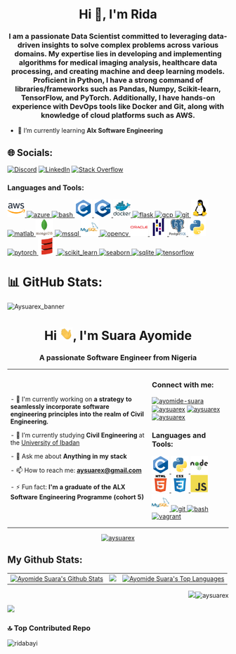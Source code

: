 <h1 align="center">Hi 👋, I'm Rida</h1>
<h3 align="center">I am a passionate Data Scientist committed to leveraging data-driven insights to solve complex problems across various domains. My expertise lies in developing and implementing algorithms for medical imaging analysis, healthcare data processing, and creating machine and deep learning models. Proficient in Python, I have a strong command of libraries/frameworks such as Pandas, Numpy, Scikit-learn, TensorFlow, and PyTorch. Additionally, I have hands-on experience with DevOps tools like Docker and Git, along with knowledge of cloud platforms such as AWS.</h3>

- 🌱 I’m currently learning **Alx Software Engineering**

## 🌐 Socials:
[![Discord](https://img.shields.io/badge/Discord-%237289DA.svg?logo=discord&logoColor=white)](https://discord.gg/rida3339) [![LinkedIn](https://img.shields.io/badge/LinkedIn-%230077B5.svg?logo=linkedin&logoColor=white)](https://linkedin.com/in/ridabayi) [![Stack Overflow](https://img.shields.io/badge/-Stackoverflow-FE7A16?logo=stack-overflow&logoColor=white)](https://stackoverflow.com/users/rida-bayi) 

<h3 align="left">Languages and Tools:</h3>
<p align="left"> <a href="https://aws.amazon.com" target="_blank" rel="noreferrer"> <img src="https://raw.githubusercontent.com/devicons/devicon/master/icons/amazonwebservices/amazonwebservices-original-wordmark.svg" alt="aws" width="40" height="40"/> </a> <a href="https://azure.microsoft.com/en-in/" target="_blank" rel="noreferrer"> <img src="https://www.vectorlogo.zone/logos/microsoft_azure/microsoft_azure-icon.svg" alt="azure" width="40" height="40"/> </a> <a href="https://www.gnu.org/software/bash/" target="_blank" rel="noreferrer"> <img src="https://www.vectorlogo.zone/logos/gnu_bash/gnu_bash-icon.svg" alt="bash" width="40" height="40"/> </a> <a href="https://www.cprogramming.com/" target="_blank" rel="noreferrer"> <img src="https://raw.githubusercontent.com/devicons/devicon/master/icons/c/c-original.svg" alt="c" width="40" height="40"/> </a> <a href="https://www.w3schools.com/cpp/" target="_blank" rel="noreferrer"> <img src="https://raw.githubusercontent.com/devicons/devicon/master/icons/cplusplus/cplusplus-original.svg" alt="cplusplus" width="40" height="40"/> </a> <a href="https://www.docker.com/" target="_blank" rel="noreferrer"> <img src="https://raw.githubusercontent.com/devicons/devicon/master/icons/docker/docker-original-wordmark.svg" alt="docker" width="40" height="40"/> </a> <a href="https://flask.palletsprojects.com/" target="_blank" rel="noreferrer"> <img src="https://www.vectorlogo.zone/logos/pocoo_flask/pocoo_flask-icon.svg" alt="flask" width="40" height="40"/> </a> <a href="https://cloud.google.com" target="_blank" rel="noreferrer"> <img src="https://www.vectorlogo.zone/logos/google_cloud/google_cloud-icon.svg" alt="gcp" width="40" height="40"/> </a> <a href="https://git-scm.com/" target="_blank" rel="noreferrer"> <img src="https://www.vectorlogo.zone/logos/git-scm/git-scm-icon.svg" alt="git" width="40" height="40"/> </a> <a href="https://www.linux.org/" target="_blank" rel="noreferrer"> <img src="https://raw.githubusercontent.com/devicons/devicon/master/icons/linux/linux-original.svg" alt="linux" width="40" height="40"/> </a> <a href="https://www.mathworks.com/" target="_blank" rel="noreferrer"> <img src="https://upload.wikimedia.org/wikipedia/commons/2/21/Matlab_Logo.png" alt="matlab" width="40" height="40"/> </a> <a href="https://www.mongodb.com/" target="_blank" rel="noreferrer"> <img src="https://raw.githubusercontent.com/devicons/devicon/master/icons/mongodb/mongodb-original-wordmark.svg" alt="mongodb" width="40" height="40"/> </a> <a href="https://www.microsoft.com/en-us/sql-server" target="_blank" rel="noreferrer"> <img src="https://www.svgrepo.com/show/303229/microsoft-sql-server-logo.svg" alt="mssql" width="40" height="40"/> </a> <a href="https://www.mysql.com/" target="_blank" rel="noreferrer"> <img src="https://raw.githubusercontent.com/devicons/devicon/master/icons/mysql/mysql-original-wordmark.svg" alt="mysql" width="40" height="40"/> </a> <a href="https://opencv.org/" target="_blank" rel="noreferrer"> <img src="https://www.vectorlogo.zone/logos/opencv/opencv-icon.svg" alt="opencv" width="40" height="40"/> </a> <a href="https://www.oracle.com/" target="_blank" rel="noreferrer"> <img src="https://raw.githubusercontent.com/devicons/devicon/master/icons/oracle/oracle-original.svg" alt="oracle" width="40" height="40"/> </a> <a href="https://pandas.pydata.org/" target="_blank" rel="noreferrer"> <img src="https://raw.githubusercontent.com/devicons/devicon/2ae2a900d2f041da66e950e4d48052658d850630/icons/pandas/pandas-original.svg" alt="pandas" width="40" height="40"/> </a> <a href="https://www.postgresql.org" target="_blank" rel="noreferrer"> <img src="https://raw.githubusercontent.com/devicons/devicon/master/icons/postgresql/postgresql-original-wordmark.svg" alt="postgresql" width="40" height="40"/> </a> <a href="https://www.python.org" target="_blank" rel="noreferrer"> <img src="https://raw.githubusercontent.com/devicons/devicon/master/icons/python/python-original.svg" alt="python" width="40" height="40"/> </a> <a href="https://pytorch.org/" target="_blank" rel="noreferrer"> <img src="https://www.vectorlogo.zone/logos/pytorch/pytorch-icon.svg" alt="pytorch" width="40" height="40"/> </a> <a href="https://www.scala-lang.org" target="_blank" rel="noreferrer"> <img src="https://raw.githubusercontent.com/devicons/devicon/master/icons/scala/scala-original.svg" alt="scala" width="40" height="40"/> </a> <a href="https://scikit-learn.org/" target="_blank" rel="noreferrer"> <img src="https://upload.wikimedia.org/wikipedia/commons/0/05/Scikit_learn_logo_small.svg" alt="scikit_learn" width="40" height="40"/> </a> <a href="https://seaborn.pydata.org/" target="_blank" rel="noreferrer"> <img src="https://seaborn.pydata.org/_images/logo-mark-lightbg.svg" alt="seaborn" width="40" height="40"/> </a> <a href="https://www.sqlite.org/" target="_blank" rel="noreferrer"> <img src="https://www.vectorlogo.zone/logos/sqlite/sqlite-icon.svg" alt="sqlite" width="40" height="40"/> </a> <a href="https://www.tensorflow.org" target="_blank" rel="noreferrer"> <img src="https://www.vectorlogo.zone/logos/tensorflow/tensorflow-icon.svg" alt="tensorflow" width="40" height="40"/> </a> </p>

# 📊 GitHub Stats:
<!--![MasterHead](https://blog.bit.ai/wp-content/uploads/2018/09/How-to-Embed-GitHub-Gists-in-Your-Documents-Blog-Banner.png)-->
![Aysuarex_banner](https://user-images.githubusercontent.com/99369085/189547193-992ed153-38b7-4814-8cba-4054cdb382ea.png)
<h1 align="center">Hi <img src="https://github.com/aysuarex/aysuarex/blob/main/wave.gif" width="30px">, I'm Suara Ayomide</h1>
<h3 align="center">A passionate Software Engineer from Nigeria</h3>
<!--<img align= "right" alt="Coding" width="375" src="https://cdn.dribbble.com/users/1162077/screenshots/3848914/media/320984a9ca58b3c73274c9259ecf6de8.gif">-->

<table>
  <tr>
    <td>
      <p>- 🔭 I'm currently working on <b>a strategy to seamlessly incorporate software engineering principles into the realm of Civil Engineering.</b></p>
      <p>- 🌱 I’m currently studying <b>Civil Engineering</b> at the <a href=https://www.ui.edu.ng/ target="_blank">University of Ibadan</a></p>
      <p>- 💬 Ask me about <b>Anything in my stack</b></p>
      <p>- 📫 How to reach me: <b><a href=mailto:aysuarex@gmail.com alt=email target="_blank">aysuarex@gmail.com</a></b></p>
      <p>- ⚡ Fun fact: <b>I'm a graduate of the ALX Software Engineering Programme (cohort 5)</b></p>
    </td>
    <td>
      <h3 align="left">Connect with me:</h3>
      <p align="left">
      <a href="https://linkedin.com/in/ayomide-suara" target="blank"><img align="center" src="https://raw.githubusercontent.com/rahuldkjain/github-profile-readme-generator/master/src/images/icons/Social/linked-in-alt.svg" alt="ayomide-suara" height="30" width="40" /></a>
      <a href="https://twitter.com/aysuarex" target="blank"><img align="center" src="https://raw.githubusercontent.com/rahuldkjain/github-profile-readme-generator/master/src/images/icons/Social/twitter.svg" alt="aysuarex" height="30" width="40" /></a>
      <a href="https://fb.com/aysuarex" target="blank"><img align="center" src="https://raw.githubusercontent.com/rahuldkjain/github-profile-readme-generator/master/src/images/icons/Social/facebook.svg" alt="aysuarex" height="30" width="40" /></a>
      <a href="https://instagram.com/aysuarex" target="blank"><img align="center" src="https://raw.githubusercontent.com/rahuldkjain/github-profile-readme-generator/master/src/images/icons/Social/instagram.svg" alt="aysuarex" height="30" width="40" /></a>
      </p>
      <h3 align="left">Languages and Tools:</h3>
      <p align="left"> 
      <a href="https://www.cprogramming.com/" target="_blank" rel="noreferrer"> <img src="https://raw.githubusercontent.com/devicons/devicon/master/icons/c/c-original.svg" alt="c" width="40" height="40"/> </a>
      <a href="https://www.python.org" target="_blank" rel="noreferrer"> <img src="https://raw.githubusercontent.com/devicons/devicon/master/icons/python/python-original.svg" alt="python" width="40" height="40"/> </a> 
      <a href="https://nodejs.org" target="_blank" rel="noreferrer"> <img src="https://raw.githubusercontent.com/devicons/devicon/master/icons/nodejs/nodejs-original-wordmark.svg" alt="nodejs" width="40" height="40"/> </a> 
      <a href="https://www.w3.org/html/" target="_blank" rel="noreferrer"> <img src="https://raw.githubusercontent.com/devicons/devicon/master/icons/html5/html5-original-wordmark.svg" alt="html5" width="40" height="40"/> </a> 
      <a href="https://www.w3schools.com/css/" target="_blank" rel="noreferrer"> <img src="https://raw.githubusercontent.com/devicons/devicon/master/icons/css3/css3-original-wordmark.svg" alt="css3" width="40" height="40"/> </a> 
      <a href="https://developer.mozilla.org/en-US/docs/Web/JavaScript" target="_blank" rel="noreferrer"> <img src="https://raw.githubusercontent.com/devicons/devicon/master/icons/javascript/javascript-original.svg" alt="javascript" width="40" height="40"/> </a> 
      <a href="https://www.mysql.com/" target="_blank" rel="noreferrer"> <img src="https://raw.githubusercontent.com/devicons/devicon/master/icons/mysql/mysql-original-wordmark.svg" alt="mysql" width="40" height="40"/> </a> 
      <a href="https://git-scm.com/" target="_blank" rel="noreferrer"> <img src="https://www.vectorlogo.zone/logos/git-scm/git-scm-icon.svg" alt="git" width="40" height="40"/> </a>
      <a href="https://www.gnu.org/software/bash/" target="_blank" rel="noreferrer"> <img src="https://www.vectorlogo.zone/logos/gnu_bash/gnu_bash-icon.svg" alt="bash" width="40" height="40"/> </a>  
      <a href="https://www.vagrantup.com/" target="_blank" rel="noreferrer"> <img src="https://www.vectorlogo.zone/logos/vagrantup/vagrantup-icon.svg" alt="vagrant" width="40" height="40"/> </a> 
      </p>    
    </td>
  </tr>
</table>

<p align="center"> <a href="https://twitter.com/aysuarex" target="_blank"><img src="https://img.shields.io/twitter/follow/aysuarex?logo=twitter&style=for-the-badge" alt="aysuarex" /></a> </p>

## My Github Stats:

<table>
  <tr>
    <td>
       <a href="https://github.com/Aysuarex"><img alt="Ayomide Suara's Github Stats" src="https://github-readme-stats.vercel.app/api?username=Aysuarex&show_icons=true&count_private=true&theme=react&hide_border=true&bg_color=1d2a3a" /></a>
    </td>
    <td>
       <a href="http://www.github.com/Aysuarex"><img src="https://github-readme-streak-stats.herokuapp.com/?user=Aysuarex&stroke=ffffff&background=1d2a3a&ring=5BCDEC&fire=5BCDEC&currStreakNum=ffffff&currStreakLabel=5BCDEC&sideNums=ffffff&sideLabels=ffffff&dates=ffffff&hide_border=true" /></a>
    </td>
    <td>
      <a href="https://github.com/Aysuarex"><img alt="Ayomide Suara's Top Languages" src="https://github-readme-stats.vercel.app/api/top-langs/?username=Aysuarex&langs_count=6&count_private=true&layout=compact&theme=react&hide_border=true&bg_color=1d2a3a"/></a>
    </td>
  </tr>
</table>

<!-- ![GitHub Activity Graph](https://activity-graph.herokuapp.com/graph?username=Aysuarex&bg_color=1d2a3a&color=5BCDEC&line=5BCDEC&point=FFFFFF&hide_border=true) -->

<p align="right"> <img src="https://media.giphy.com/media/WUlplcMpOCEmTGBtBW/giphy.gif" width="30"><img src="https://komarev.com/ghpvc/?username=aysuarex&label=Profile%20views&color=0e75b6&style=flat" alt="aysuarex" /> </p>


<!--
<p><img align="left" src="https://github-readme-stats.vercel.app/api/top-langs?username=aysuarex&show_icons=true&locale=en&layout=compact" alt="aysuarex" /></p>
<p>&nbsp;<img align="center" src="https://github-readme-stats.vercel.app/api?username=aysuarex&show_icons=true&locale=en" alt="aysuarex" /></p>
<p><img align="center" src="https://github-readme-streak-stats.herokuapp.com/?user=aysuarex&" alt="aysuarex" /></p>
-->

<!--<p align="left"> <a href="https://github.com/ryo-ma/github-profile-trophy"><img src="https://github-profile-trophy.vercel.app/?username=aysuarex" alt="aysuarex" /></a> </p>-->

![](https://github-profile-trophy.vercel.app/?username=ridabayi&theme=discord&no-frame=false&no-bg=true&margin-w=4)

### 🔝 Top Contributed Repo
<p><img align="left" src="https://github-contributor-stats.vercel.app/api?username=ridabayi&limit=5&theme=algolia&combine_all_yearly_contributions=true" alt="ridabayi" /></p>

